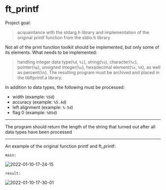 # ft_printf
Project goal:
> acquaintance with the stdarg.h library and implementation of the original printf function from the stdio.h library

Not all of the print function toolkit should be implemented, but only some of its elements.
What needs to be implemented:
> handling integer data type(`%d`, `%i`), string(`%s`), character(`%c`), pointer(`%p`),
> unsigned integer(`%u`), hexadecimal element(`%x`, `%X`), as well as percent(`%%`).
> The resulting program must be archived and placed in the libftprintf.a library.

In addition to data types, the following must be processed:
* width (example: `%5d`)
* accuracy (example: `%5.4d`)
* left alignment (example: `%-5d`)
* flag 0 (example: `%05d`)
***
The program should return the length of the string that turned out after all data types have been processed
***
An example of the original function printf and ft_printf:

`main:`

<img src="https://i.ibb.co/JCtz9BJ/2022-01-10-17-24-15.png" alt="2022-01-10-17-24-15" border="0">

`result:`

<img src="https://i.ibb.co/Dggdvz6/2022-01-10-17-30-01.png" alt="2022-01-10-17-30-01" border="0">

